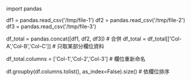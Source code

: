 import pandas

df1 = pandas.read_csv('/tmp/file-1')
df2 = pandas.read_csv('/tmp/file-2')
df3 = pandas.read_csv('/tmp/file-3')

df_total = pandas.concat([df1, df2, df3]) # 合併
df_total = df_total[['Col-A','Col-B','Col-C']] # 只取某部分欄位資料

df_total.columns = ['Col-1','Col-2','Col-3']  # 欄位重新命名

df.groupby(df.columns.tolist(), as_index=False).size() # 依欄位排序
